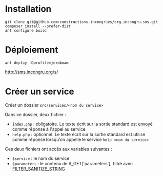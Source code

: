 # Installation

```
git clone git@github.com:constructions-incongrues/org.incongru.sms.git
composer install --prefer-dist
ant configure build
```

# Déploiement

```
ant deploy -Dprofile=jeroboam
```

http://sms.incongru.org/s/

# Créer un service

Créer un dossier ```src/services/<nom du service>```

Dans ce dossier, deux fichier :

* ```index.php``` : obligatoire. Le texte écrit sur la sortie standard est envoyé comme réponse à l'appel au service
* ```help.php``` : optionnel. Le texte écrit sur la sortie standard est utilisé comme réponse lorsqu'on appelle le service ```help <nom du service>```

Ces deux fichiers ont accès aux variables suivantes :

* ```$service``` : le nom du service
* ```$parameters``` : le contenu de $_GET['parameters'], filtré avec [FILTER_SANITIZE_STRING](http://fr2.php.net/manual/en/filter.filters.sanitize.php)
